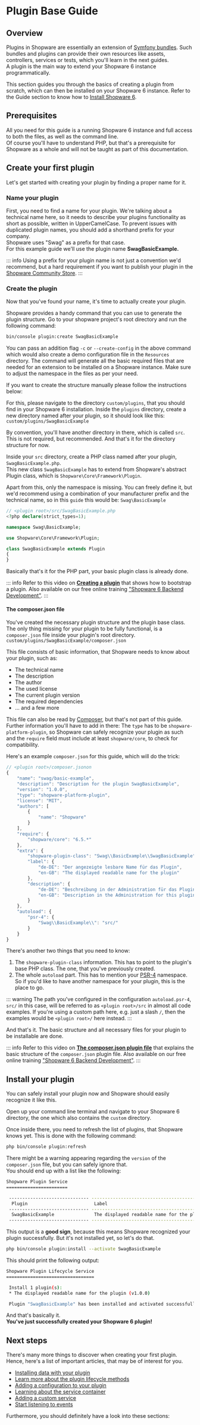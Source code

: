 # Plugin Base Guide

## Overview

Plugins in Shopware are essentially an extension of [Symfony bundles](plugins-for-symfony-developers.md). Such bundles and plugins can provide their own resources like assets, controllers, services or tests, which you'll learn in the next guides.  
A plugin is the main way to extend your Shopware 6 instance programmatically.

This section guides you through the basics of creating a plugin from scratch, which can then be installed on your Shopware 6 instance. Refer to the Guide section to know how to [Install Shopware 6](../../installation/README.md).

## Prerequisites

All you need for this guide is a running Shopware 6 instance and full access to both the files, as well as the command line.  
Of course you'll have to understand PHP, but that's a prerequisite for Shopware as a whole and will not be taught as part of this documentation.

## Create your first plugin

Let's get started with creating your plugin by finding a proper name for it.

### Name your plugin

First, you need to find a name for your plugin. We're talking about a technical name here, so it needs to describe your plugins functionality as short as possible, written in UpperCamelCase. To prevent issues with duplicated plugin names, you should add a shorthand prefix for your company.  
Shopware uses "Swag" as a prefix for that case.  
For this example guide we'll use the plugin name **SwagBasicExample.**

::: info
Using a prefix for your plugin name is not just a convention we'd recommend, but a hard requirement if you want to publish your plugin in the [Shopware Community Store](https://store.shopware.com/en).
:::

### **Create the plugin**

Now that you've found your name, it's time to actually create your plugin.

Shopware provides a handy command that you can use to generate the plugin structure. Go to your shopware project's root directory and run the following command:  

```bash
bin/console plugin:create SwagBasicExample
```

You can pass an addition flag `-c` or `--create-config` in the above command which would also create a demo configuration file in the `Resources` directory. The command will generate all the basic required files that are needed for an extension to be installed on a Shopware instance. Make sure to adjust the namespace in the files as per your need.

If you want to create the structure manually please follow the instructions below:

For this, please navigate to the directory `custom/plugins`, that you should find in your Shopware 6 installation. Inside the `plugins` directory, create a new directory named after your plugin, so it should look like this: `custom/plugins/SwagBasicExample`

By convention, you'll have another directory in there, which is called `src`. This is not required, but recommended. And that's it for the directory structure for now.

Inside your `src` directory, create a PHP class named after your plugin, `SwagBasicExample.php`.  
This new class `SwagBasicExample` has to extend from Shopware's abstract Plugin class, which is `Shopware\Core\Framework\Plugin`.

Apart from this, only the namespace is missing. You can freely define it, but we'd recommend using a combination of your manufacturer prefix and the technical name, so in this `guide` this would be: `Swag\BasicExample`

```php
// <plugin root>/src/SwagBasicExample.php
<?php declare(strict_types=1);

namespace Swag\BasicExample;

use Shopware\Core\Framework\Plugin;

class SwagBasicExample extends Plugin
{
}
```

Basically that's it for the PHP part, your basic plugin class is already done.

::: info
Refer to this video on **[Creating a plugin](https://www.youtube.com/watch?v=_Tkoq5W7woI)** that shows how to bootstrap a plugin. Also available on our free online training ["Shopware 6 Backend Development"](https://academy.shopware.com/courses/shopware-6-backend-development-with-jisse-reitsma).
:::

#### The composer.json file

You've created the necessary plugin structure and the plugin base class. The only thing missing for your plugin to be fully functional, is a `composer.json` file inside your plugin's root directory.  
`custom/plugins/SwagBasicExample/composer.json`

This file consists of basic information, that Shopware needs to know about your plugin, such as:

* The technical name
* The description
* The author
* The used license
* The current plugin version
* The required dependencies
* ... and a few more

This file can also be read by [Composer](https://getcomposer.org/), but that's not part of this guide.  
Further information you'll have to add in there: The `type` has to be `shopware-platform-plugin`, so Shopware can safely recognize your plugin as such
and the `require` field must include at least `shopware/core`, to check for compatibility.

Here's an example `composer.json` for this guide, which will do the trick:

```js
// <plugin root>/composer.jsonon
{
    "name": "swag/basic-example",
    "description": "Description for the plugin SwagBasicExample",
    "version": "1.0.0",
    "type": "shopware-platform-plugin",
    "license": "MIT",
    "authors": [
        {
            "name": "Shopware"
        }
    ],
    "require": {
        "shopware/core": "6.5.*"
    },
    "extra": {
        "shopware-plugin-class": "Swag\\BasicExample\\SwagBasicExample",
        "label": {
            "de-DE": "Der angezeigte lesbare Name für das Plugin",
            "en-GB": "The displayed readable name for the plugin"
        },
        "description": {
            "de-DE": "Beschreibung in der Administration für das Plugin",
            "en-GB": "Description in the Administration for this plugin"
        }
    },
    "autoload": {
        "psr-4": {
            "Swag\\BasicExample\\": "src/"
        }
    }
}
```

There's another two things that you need to know:

1. The `shopware-plugin-class` information. This has to point to the plugin's base PHP class. The one, that you've previously created.
1. The whole `autoload` part. This has to mention your [PSR-4](https://www.php-fig.org/psr/psr-4/) namespace. So if you'd like to have another namespace for your plugin, this is the place to go.

::: warning
The path you've configured in the configuration `autoload.psr-4`, `src/` in this case, will be referred to as `<plugin root>/src` in almost all code examples. If you're using a custom path here, e.g. just a slash `/`, then the examples would be `<plugin root>/` here instead.
:::

And that's it. The basic structure and all necessary files for your plugin to be installable are done.

::: info
Refer to this video on **[The composer.json plugin file](https://www.youtube.com/watch?v=CY3SlfwkTm8)** that explains the basic structure of the `composer.json` plugin file. Also available on our free online training ["Shopware 6 Backend Development"](https://academy.shopware.com/courses/shopware-6-backend-development-with-jisse-reitsma).
:::

## Install your plugin

You can safely install your plugin now and Shopware should easily recognize it like this.

Open up your command line terminal and navigate to your Shopware 6 directory, the one which also contains the `custom` directory.

Once inside there, you need to refresh the list of plugins, that Shopware knows yet. This is done with the following command:

```bash
php bin/console plugin:refresh
```

There might be a warning appearing regarding the `version` of the `composer.json` file, but you can safely ignore that.  
You should end up with a list like the following:

```bash
Shopware Plugin Service
=======================

 ------------------------------ -------------------------------------------- ----------- ----------------- ---------------------------- ----------- -------- -------------
  Plugin                         Label                                        Version     Upgrade version   Author                       Installed   Active   Upgradeable
 ------------------------------ -------------------------------------------- ----------- ----------------- ---------------------------- ----------- -------- -------------
  SwagBasicExample               The displayed readable name for the plugin   1.0.0                         Shopware                     No          No       No
 ------------------------------ -------------------------------------------- ----------- ----------------- ---------------------------- ----------- -------- -------------
```

This output is a **good sign**, because this means Shopware recognized your plugin successfully. But it's not installed yet, so let's do that.

```bash
php bin/console plugin:install --activate SwagBasicExample
```

This should print the following output:

```bash
Shopware Plugin Lifecycle Service
=================================

 Install 1 plugin(s):
 * The displayed readable name for the plugin (v1.0.0)

 Plugin "SwagBasicExample" has been installed and activated successfully.
```

And that's basically it.  
**You've just successfully created your Shopware 6 plugin!**

## Next steps

There's many more things to discover when creating your first plugin. Hence, here's a list of important articles, that may be of interest for you.

* [Installing data with your plugin](plugin-fundamentals/database-migrations.md)
* [Learn more about the plugin lifecycle methods](plugin-fundamentals/plugin-lifecycle.md)
* [Adding a configuration to your plugin](plugin-fundamentals/add-plugin-configuration.md)
* [Learning about the service container](plugin-fundamentals/dependency-injection.md)
* [Adding a custom service](plugin-fundamentals/add-custom-service.md)
* [Start listening to events](plugin-fundamentals/listening-to-events.md)

Furthermore, you should definitely have a look into these sections:

<PageRef page="storefront/" />

<PageRef page="administration/" />

<PageRef page="framework/data-handling/" />

<PageRef page="testing/" />

